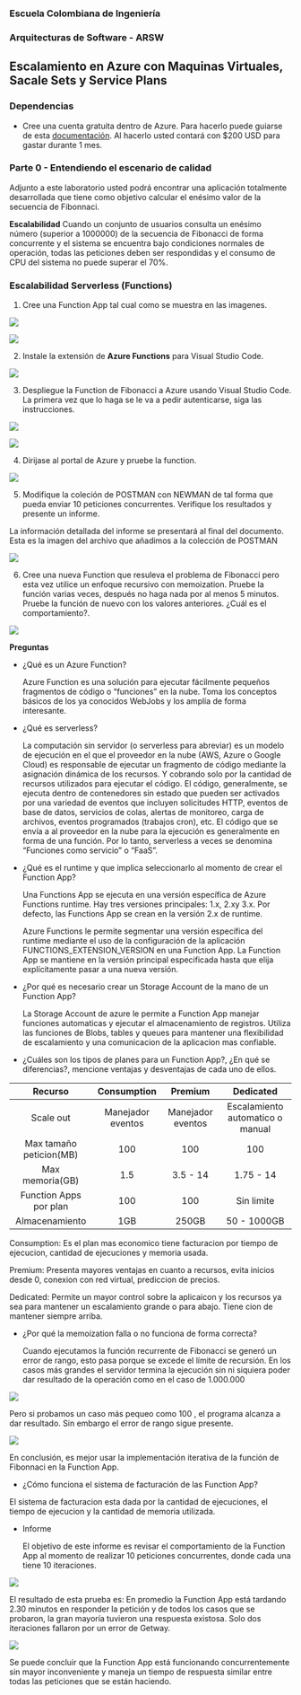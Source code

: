 ### Escuela Colombiana de Ingeniería
### Arquitecturas de Software - ARSW

## Escalamiento en Azure con Maquinas Virtuales, Sacale Sets y Service Plans

### Dependencias
* Cree una cuenta gratuita dentro de Azure. Para hacerlo puede guiarse de esta [documentación](https://azure.microsoft.com/en-us/free/search/?&ef_id=Cj0KCQiA2ITuBRDkARIsAMK9Q7MuvuTqIfK15LWfaM7bLL_QsBbC5XhJJezUbcfx-qAnfPjH568chTMaAkAsEALw_wcB:G:s&OCID=AID2000068_SEM_alOkB9ZE&MarinID=alOkB9ZE_368060503322_%2Bazure_b_c__79187603991_kwd-23159435208&lnkd=Google_Azure_Brand&dclid=CjgKEAiA2ITuBRDchty8lqPlzS4SJAC3x4k1mAxU7XNhWdOSESfffUnMNjLWcAIuikQnj3C4U8xRG_D_BwE). Al hacerlo usted contará con $200 USD para gastar durante 1 mes.

### Parte 0 - Entendiendo el escenario de calidad

Adjunto a este laboratorio usted podrá encontrar una aplicación totalmente desarrollada que tiene como objetivo calcular el enésimo valor de la secuencia de Fibonnaci.

**Escalabilidad**
Cuando un conjunto de usuarios consulta un enésimo número (superior a 1000000) de la secuencia de Fibonacci de forma concurrente y el sistema se encuentra bajo condiciones normales de operación, todas las peticiones deben ser respondidas y el consumo de CPU del sistema no puede superar el 70%.

### Escalabilidad Serverless (Functions)

1. Cree una Function App tal cual como se muestra en las  imagenes.

![](images/part3/part3-function-config.png)

![](images/part3/part3-function-configii.png)

2. Instale la extensión de **Azure Functions** para Visual Studio Code.

![](images/part3/part3-install-extension.png)

3. Despliegue la Function de Fibonacci a Azure usando Visual Studio Code. La primera vez que lo haga se le va a pedir autenticarse, siga las instrucciones.

![](images/part3/part3-deploy-function-1.png)

![](images/part3/part3-deploy-function-2.png)

4. Dirijase al portal de Azure y pruebe la function.

![](images/part3/part3-test-function.png)

5. Modifique la coleción de POSTMAN con NEWMAN de tal forma que pueda enviar 10 peticiones concurrentes. Verifique los resultados y presente un informe.

  La información detallada del informe se presentará al final del documento. Esta es la imagen del archivo que añadimos a la colección de POSTMAN 
  
![](images/postman.PNG)

6. Cree una nueva Function que resuleva el problema de Fibonacci pero esta vez utilice un enfoque recursivo con memoization. Pruebe la función varias veces, después no haga nada por al menos 5 minutos. Pruebe la función de nuevo con los valores anteriores. ¿Cuál es el comportamiento?.


![](images/fibo.PNG)

**Preguntas**

* ¿Qué es un Azure Function?

  Azure Function es una solución para ejecutar fácilmente pequeños fragmentos de código o “funciones” en la nube. Toma los 
  conceptos básicos de los ya conocidos WebJobs y los amplía de forma interesante.

* ¿Qué es serverless?
  
  La computación sin servidor (o serverless para abreviar) es un modelo de ejecución en el que el proveedor en la nube 
  (AWS,  Azure o Google Cloud) es responsable de ejecutar un fragmento de código mediante la asignación dinámica de 
  los recursos. Y cobrando solo por la cantidad de recursos utilizados para ejecutar el código. El código, generalmente, 
  se ejecuta dentro de contenedores sin estado que pueden ser activados por una variedad de eventos que incluyen 
  solicitudes HTTP, eventos de base de datos, servicios de colas, alertas de monitoreo, carga de archivos, eventos 
  programados (trabajos cron), etc. El código que se envía a al proveedor en la nube para la ejecución es generalmente en 
  forma de una función. Por lo tanto, serverless a veces se denomina “Funciones como servicio” o “FaaS”.

* ¿Qué es el runtime y que implica seleccionarlo al momento de crear el Function App?

  Una Functions App se ejecuta en una versión específica  de Azure Functions runtime. Hay tres versiones principales: 
  1.x, 2.xy 3.x. Por defecto, las Functions App se crean en la  versión 2.x de runtime.
  
  Azure Functions le permite segmentar una versión específica del runtime mediante el uso de la configuración de la 
  aplicación FUNCTIONS_EXTENSION_VERSION en una Function App. La Function App se mantiene en la versión principal 
  especificada hasta que elija explícitamente pasar a una nueva versión.

* ¿Por qué es necesario crear un Storage Account de la mano de un Function App?

  La Storage Account de azure le permite a Function App  manejar funciones automaticas y ejecutar el almacenamiento de registros. Utiliza las funciones de Blobs, tables y queues para mantener una flexibilidad de escalamiento y una comunicacion de la aplicacion mas confiable.

* ¿Cuáles son los tipos de planes para un Function App?, ¿En qué se diferencias?, mencione ventajas y desventajas de cada uno de ellos.

|         Recurso         |    Consumption    |      Premium      |     Dedicated     |
|:-----------------------:|:-----------------:|:-----------------:|:-----------------:|
|        Scale out        | Manejador eventos | Manejador eventos | Escalamiento automatico o manual |
| Max tamaño peticion(MB) |        100        |        100        |        100        |
|     Max memoria(GB)     |        1.5        |      3.5 - 14     |     1.75 - 14     |
|  Function Apps por plan |        100        |        100        |     Sin limite    |
|      Almacenamiento     |        1GB        |       250GB       |    50 - 1000GB    |
  Consumption: Es el plan mas economico tiene facturacion por tiempo de ejecucion, cantidad de ejecuciones y memoria usada.

  Premium: Presenta mayores ventajas en cuanto a recursos, evita inicios desde 0, conexion con red virtual, prediccion de precios.

  Dedicated: Permite un mayor control sobre la aplicaicon y los recursos ya sea para mantener un escalamiento grande o para abajo. Tiene cion de mantener siempre arriba. 

* ¿Por qué la memoization falla o no funciona de forma correcta?

  Cuando ejecutamos la función recurrente de Fibonacci se generó un error de rango, esto pasa porque se excede el límite
  de recursión. En los casos más grandes el servidor termina la ejecución sin ni siquiera poder dar resultado de la 
  operación como en el caso de 1.000.000
  
![](images/informe/fun-rrecurrente.PNG)

 Pero si probamos un caso más pequeo como 100 , el programa alcanza a dar resultado. Sin embargo el error de rango
 sigue presente.
  
![](images/informe/fun-recurrente2.PNG)

  En conclusión, es mejor usar la implementación iterativa de la función de Fibonnaci en la Function App.

* ¿Cómo funciona el sistema de facturación de las Function App?

El sistema de facturacion esta dada por la cantidad de ejecuciones, el tiempo de ejecucion y la cantidad de memoria utilizada. 
* Informe

  El objetivo de este informe es revisar el comportamiento de la Function App al momento de realizar 10 peticiones
  concurrentes, donde cada una tiene 10 iteraciones. 
  
 ![](images/informe/caso10.jpg)
 
  El resultado de esta prueba es: En promedio la Function App está tardando 2.30 minutos en responder la petición y de todos 
  los casos que se probaron, la gran mayoría tuvieron una respuesta existosa. Solo dos iteraciones fallaron por un error
  de Getway.
  
  ![](images/informe/caso10-respuesta.jpg)
  
  Se puede concluir que la Function App está funcionando concurrentemente sin mayor inconveniente y maneja un tiempo 
  de respuesta similar entre todas las peticiones que se están haciendo. 
  
  
